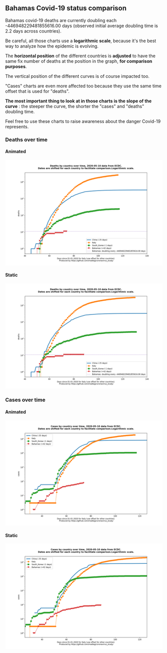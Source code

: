 ## Bahamas Covid-19 status comparison 

Bahamas covid-19 deaths are currently doubling each -446948229481855616.00 days (observed initial average doubling time is 2.2 days across countries).



Be careful, all those charts use a **logarithmic scale**, because it's the best way to analyze how the epidemic is evolving.
 
The **horizontal position** of the different countries is **adjusted** to have the same fix number of deaths at the position in the graph, **for comparison purposes**.

The vertical position of the different curves is of course impacted too.

"Cases" charts are even more affected too because they use the same time offset that is used for "deaths".

**The most important thing to look at in those charts is the slope of the curve** : the steeper the curve, the shorter the "cases" and "deaths" doubling time.

Feel free to use these charts to raise awareness about the danger Covid-19 represents. 


 
### Deaths over time
 
#### Animated
![Bahamas covid-19 deaths animated chart](https://raw.githubusercontent.com/madlag/coronavirus_study/master/notebooks/graphs/2020-05-10/countries/Bahamas/2020-05-10_Bahamas_deaths.gif "Bahamas covid-19 deaths animated chart")   
 
#### Static
![Bahamas covid-19 deaths static chart](https://raw.githubusercontent.com/madlag/coronavirus_study/master/notebooks/graphs/2020-05-10/countries/Bahamas/2020-05-10_Bahamas_deaths.png "Bahamas covid-19 deaths static chart")   

 
### Cases over time
 
#### Animated
![Bahamas covid-19 cases animated chart](https://raw.githubusercontent.com/madlag/coronavirus_study/master/notebooks/graphs/2020-05-10/countries/Bahamas/2020-05-10_Bahamas_cases.gif "Bahamas covid-19 cases animated chart")   
 
#### Static
![Bahamas covid-19 cases static chart](https://raw.githubusercontent.com/madlag/coronavirus_study/master/notebooks/graphs/2020-05-10/countries/Bahamas/2020-05-10_Bahamas_cases.png "Bahamas covid-19 cases static chart")   

